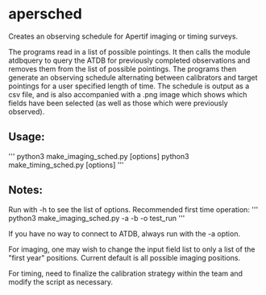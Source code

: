 # apersched
Creates an observing schedule for Apertif imaging or timing surveys.

The programs read in a list of possible pointings.  It then calls the module atdbquery to query the ATDB for previously completed observations and removes them from the list of possible pointings.  The programs then generate an observing schedule alternating between calibrators and target pointings for a user specified length of time.  The schedule is output as a csv file, and is also accompanied with a .png image which shows which fields have been selected (as well as those which were previously observed).

## Usage:
'''
python3 make_imaging_sched.py [options]
python3 make_timing_sched.py [options]
'''

## Notes:
Run with -h to see the list of options.  Recommended first time operation:
'''
python3 make_imaging_sched.py -a -b -o test_run
'''

If you have no way to connect to ATDB, always run with the -a option.

For imaging, one may wish to change the input field list to only a list of the "first year" positions.  Current default is all possible imaging positions.

For timing, need to finalize the calibration strategy within the team and modify the script as necessary.
